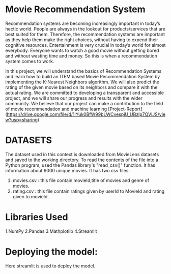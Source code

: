 # Movie Recommendation System

Recommendation systems are becoming increasingly important in
today’s hectic world. People are always in the lookout for
products/services that are best suited for them. Therefore, the
recommendation systems are important as they help them make the
right choices, without having to expend their cognitive resources.
Entertainment is very crucial in today’s world for almost everybody.
Everyone wants to watch a good movie without getting bored and
without wasting time and money. So this is when a recommendation
system comes to work.

In this project, we will understand the basics of Recommendation
Systems and learn how to build an ITEM based Movie Recommendation System
by implementing the K-Nearest Neighbors algorithm. We will also
predict the rating of the given movie based on its neighbors and
compare it with the actual rating.
We are committed to developing a transparent and accessible
project, and we will share our progress and results with the wider
community. We believe that our project can make a contribution to
the field of movie recommendation and machine learning
[Project-Report]  (https://drive.google.com/file/d/1iYuk0BfW99bLWCvespiU_UBzlp7QViJS/view?usp=sharing)

# DATASETS

The dataset used in this context is downloaded from MovieLens
datasets and saved to the working directory.
To read the contents of the file into a Python program, used the
Pandas library's "read_csv()" function. It has information about
9000 unique movies. It has two csv files:
1. movies.csv : this file contain movieId,title of movies and genre of
movies.
2. rating.csv : this file contain ratings given by userId to MovieId and
rating given to movieId.

# Libraries Used
1.NumPy
2.Pandas
3.Mathplotlib
4.Streamlit

# Deploying the model:
Here streamlit is used to deploy the model.
